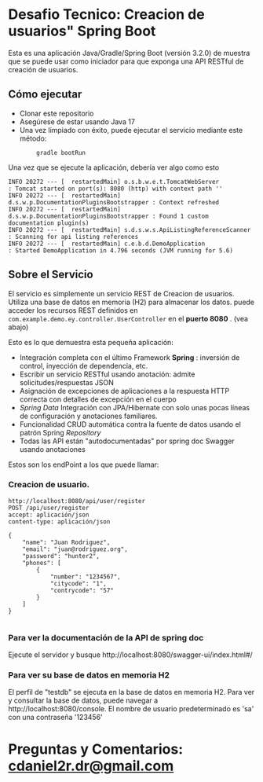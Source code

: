 #  Desafio Tecnico: Creacion de usuarios" Spring Boot

Esta es una aplicación Java/Gradle/Spring Boot (versión 3.2.0) de muestra que se puede usar como iniciador para que exponga una API RESTful de creación de usuarios.

##  Cómo ejecutar


* Clonar este repositorio
* Asegúrese de estar usando Java 17
* Una vez limpiado con éxito, puede ejecutar el servicio mediante este método:
```
        gradle bootRun
```

Una vez que se ejecute la aplicación, debería ver algo como esto

```
INFO 20272 --- [  restartedMain] o.s.b.w.e.t.TomcatWebServer              : Tomcat started on port(s): 8080 (http) with context path ''
INFO 20272 --- [  restartedMain] d.s.w.p.DocumentationPluginsBootstrapper : Context refreshed
INFO 20272 --- [  restartedMain] d.s.w.p.DocumentationPluginsBootstrapper : Found 1 custom documentation plugin(s)
INFO 20272 --- [  restartedMain] s.d.s.w.s.ApiListingReferenceScanner     : Scanning for api listing references
INFO 20272 --- [  restartedMain] c.e.b.d.DemoApplication                  : Started DemoApplication in 4.796 seconds (JVM running for 5.6)
```

##  Sobre el Servicio

El servicio es simplemente un servicio REST de Creacion de usuarios. Utiliza una base de datos en memoria (H2) para almacenar los datos. puede acceder los recursos REST definidos en ```com.example.demo.ey.controller.UserController``` en el **puerto 8080** . (vea abajo)
 
Esto es lo que demuestra esta pequeña aplicación:

* Integración completa con el último Framework **Spring** : inversión de control, inyección de dependencia, etc.
* Escribir un servicio RESTful usando anotación: admite solicitudes/respuestas JSON
* Asignación de excepciones  de aplicaciones a la respuesta HTTP correcta con detalles de excepción en el cuerpo
*  *Spring Data* Integración con JPA/Hibernate con solo unas pocas líneas de configuración y anotaciones familiares.
* Funcionalidad CRUD automática contra la fuente de datos usando el patrón Spring *Repository*
* Todas las API están "autodocumentadas" por  spring doc Swagger usando anotaciones

Estos son los endPoint a los que puede llamar:

###  Creacion de usuario.

```
http://localhost:8080/api/user/register
POST /api/user/register
accept: aplicación/json
content-type: aplicación/json

{
	"name": "Juan Rodriguez",
	"email": "juan@rodriguez.org",
	"password": "hunter2",
	"phones": [
		{
			"number": "1234567",
			"citycode": "1",
			"contrycode": "57"
		}
	]
}


```


###  Para ver la documentación de la API de spring doc 

Ejecute el servidor y busque http://localhost:8080/swagger-ui/index.html#/


###  Para ver su base de datos en memoria H2

El perfil de "testdb" se ejecuta en la base de datos en memoria H2. Para ver y consultar la base de datos, puede navegar a http://localhost:8080/console. El nombre de usuario predeterminado es 'sa' con una contraseña '123456'


#  Preguntas y Comentarios: cdaniel2r.dr@gmail.com